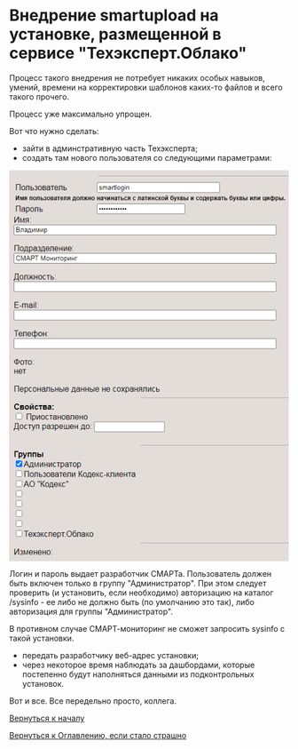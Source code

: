 # Внедрение smartupload на установке, размещенной в сервисе "Техэксперт.Облако"

Процесс такого внедрения не потребует никаких особых навыков, умений, времени на корректировки шаблонов каких-то файлов и всего такого прочего.

Процесс уже максимально упрощен.

Вот что нужно сделать:
- зайти в админстративную часть Техэксперта;
- создать там нового пользователя со следующими параметрами:

<img src="img/implementation/smartonline_user.png" alt="Пользователь СМАРТ" align=top>

Логин и пароль выдает разработчик СМАРТа.
Пользователь должен быть включен только в группу "Администратор".
При этом следует проверить (и установить, если необходимо) авторизацию на каталог /sysinfo - ее либо не должно быть (по умолчанию это так), либо авторизация для группы "Администратор".

В противном случае СМАРТ-мониторинг не сможет запросить sysinfo с такой установки.

- передать разработчику веб-адрес установки;
- через некоторое время наблюдать за дашбордами, которые постепенно будут наполняться данными из подконтрольных установок.

Вот и все.
Все передельно просто, коллега.

[Вернуться к началу](70-intro-smartuload-smartstatus.md)

[Вернуться к Оглавлению, если стало страшно](Readme.md)
